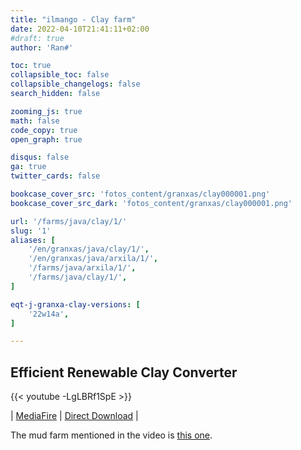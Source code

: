 ```yaml
---
title: "ilmango - Clay farm"
date: 2022-04-10T21:41:11+02:00
#draft: true
author: 'Ran#'

toc: true
collapsible_toc: false
collapsible_changelogs: false
search_hidden: false

zooming_js: true
math: false
code_copy: true
open_graph: true

disqus: false
ga: true
twitter_cards: false

bookcase_cover_src: 'fotos_content/granxas/clay000001.png'
bookcase_cover_src_dark: 'fotos_content/granxas/clay000001.png'

url: '/farms/java/clay/1/'
slug: '1'
aliases: [
    '/en/granxas/java/clay/1/',
    '/en/granxas/java/arxila/1/',
    '/farms/java/arxila/1/',
    '/farms/java/clay/1/',
]

eqt-j-granxa-clay-versions: [
    '22w14a',
]

---
```


## Efficient Renewable Clay Converter

{{< youtube -LgLBRf1SpE >}}

|
[MediaFire](https://www.mediafire.com/file/o0hipchyrds1xcu/mud+to+clay+converter.zip/file)
|
[Direct Download](https://download1370.mediafire.com/qp9s4sdt25dg/o0hipchyrds1xcu/mud+to+clay+converter.zip)
|
<!--[Download](/mundos/mud_2_clay_converter.zip)
|
-->

The mud farm mentioned in the video is [this one](/en/farms/java/mud/1/).
